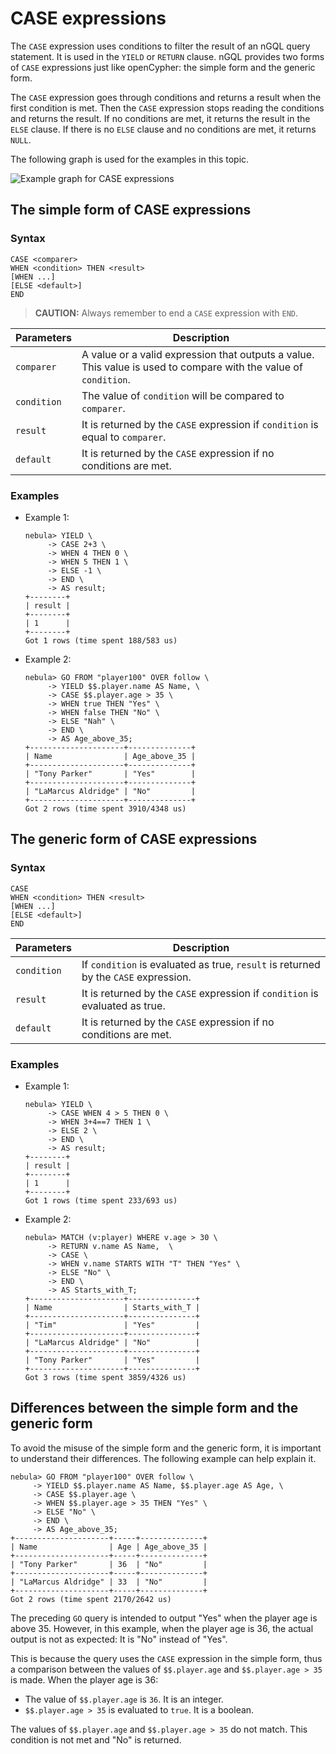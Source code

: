 # CASE expressions

The `CASE` expression uses conditions to filter the result of an nGQL query statement. It is used in the `YIELD` or `RETURN` clause. nGQL provides two forms of `CASE` expressions just like openCypher: the simple form and the generic form.

The `CASE` expression goes through conditions and returns a result when the first condition is met. Then the `CASE` expression stops reading the conditions and returns the result. If no conditions are met, it returns the result in the `ELSE` clause. If there is no `ELSE` clause and no conditions are met, it returns `NULL`.

The following graph is used for the examples in this topic.

![Example graph for CASE expressions](https://docs-cdn.nebula-graph.com.cn/docs-2.0/3.ngql-guide/6.funtions-and-expressions/case-example.png)

## The simple form of CASE expressions

### Syntax

```nGQL
CASE <comparer>
WHEN <condition> THEN <result>
[WHEN ...]
[ELSE <default>]
END
```

> **CAUTION:** Always remember to end a `CASE` expression with `END`.

|Parameters|Description|
|-|-|
|`comparer`|A value or a valid expression that outputs a value. This value is used to compare with the value of `condition`.|
|`condition`|The value of `condition` will be compared to `comparer`.|
|`result`|It is returned by the `CASE` expression if `condition` is equal to `comparer`.|
|`default`|It is returned by the `CASE` expression if no conditions are met.|

### Examples

* Example 1:

    ```nGQL
    nebula> YIELD \
         -> CASE 2+3 \
         -> WHEN 4 THEN 0 \
         -> WHEN 5 THEN 1 \
         -> ELSE -1 \
         -> END \
         -> AS result;
    +--------+
    | result |
    +--------+
    | 1      |
    +--------+
    Got 1 rows (time spent 188/583 us)
    ```

* Example 2:

    ```nGQL
    nebula> GO FROM "player100" OVER follow \
         -> YIELD $$.player.name AS Name, \
         -> CASE $$.player.age > 35 \
         -> WHEN true THEN "Yes" \
         -> WHEN false THEN "No" \
         -> ELSE "Nah" \
         -> END \
         -> AS Age_above_35;
    +---------------------+--------------+
    | Name                | Age_above_35 |
    +---------------------+--------------+
    | "Tony Parker"       | "Yes"        |
    +---------------------+--------------+
    | "LaMarcus Aldridge" | "No"         |
    +---------------------+--------------+
    Got 2 rows (time spent 3910/4348 us)
    ```

## The generic form of CASE expressions

### Syntax

```nGQL
CASE
WHEN <condition> THEN <result>
[WHEN ...]
[ELSE <default>]
END
```

|Parameters|Description|
|-|-|
|`condition`|If `condition` is evaluated as true, `result` is returned by the `CASE` expression.|
|`result`|It is returned by the `CASE` expression if `condition` is evaluated as true.|
|`default`|It is returned by the `CASE` expression if no conditions are met.|

### Examples

* Example 1:

    ```nGQL
    nebula> YIELD \
         -> CASE WHEN 4 > 5 THEN 0 \
         -> WHEN 3+4==7 THEN 1 \
         -> ELSE 2 \
         -> END \
         -> AS result;
    +--------+
    | result |
    +--------+
    | 1      |
    +--------+
    Got 1 rows (time spent 233/693 us)
    ```

* Example 2:

    ```nGQL
    nebula> MATCH (v:player) WHERE v.age > 30 \
         -> RETURN v.name AS Name,  \
         -> CASE \
         -> WHEN v.name STARTS WITH "T" THEN "Yes" \
         -> ELSE "No" \
         -> END \
         -> AS Starts_with_T;
    +---------------------+---------------+
    | Name                | Starts_with_T |
    +---------------------+---------------+
    | "Tim"               | "Yes"         |
    +---------------------+---------------+
    | "LaMarcus Aldridge" | "No"          |
    +---------------------+---------------+
    | "Tony Parker"       | "Yes"         |
    +---------------------+---------------+
    Got 3 rows (time spent 3859/4326 us)
    ```

## Differences between the simple form and the generic form

To avoid the misuse of the simple form and the generic form, it is important to understand their differences. The following example can help explain it.

```nGQL
nebula> GO FROM "player100" OVER follow \
     -> YIELD $$.player.name AS Name, $$.player.age AS Age, \
     -> CASE $$.player.age \
     -> WHEN $$.player.age > 35 THEN "Yes" \
     -> ELSE "No" \
     -> END \
     -> AS Age_above_35;
+---------------------+-----+--------------+
| Name                | Age | Age_above_35 |
+---------------------+-----+--------------+
| "Tony Parker"       | 36  | "No"         |
+---------------------+-----+--------------+
| "LaMarcus Aldridge" | 33  | "No"         |
+---------------------+-----+--------------+
Got 2 rows (time spent 2170/2642 us)
```

The preceding `GO` query is intended to output "Yes" when the player age is above 35. However, in this example, when the player age is 36, the actual output is not as expected: It is "No" instead of "Yes".

This is because the query uses the `CASE` expression in the simple form, thus a comparison between the values of `$$.player.age` and `$$.player.age > 35` is made. When the player age is 36:

* The value of `$$.player.age` is `36`. It is an integer.
* `$$.player.age > 35` is evaluated to `true`. It is a boolean.

The values of `$$.player.age` and `$$.player.age > 35` do not match. This condition is not met and "No" is returned.
